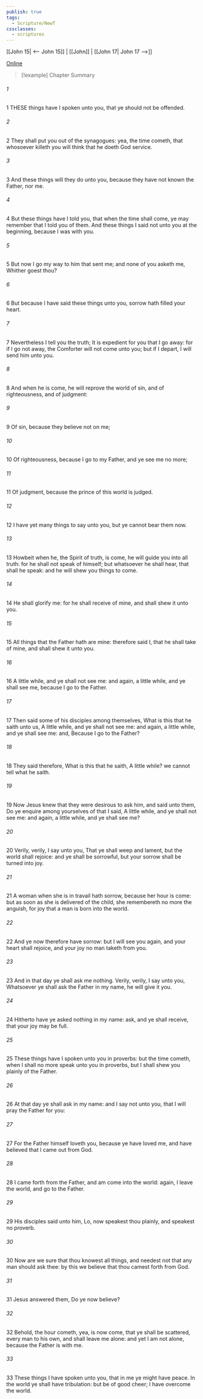 ```yaml
---
publish: true
tags:
  - Scripture/NewT
cssclasses:
  - scriptures
---
```

[[John 15| <-- John 15]] | [[John]] | [[John 17| John 17 -->]]

[Online](https://churchofjesuschrist.org/study/scriptures/nt/john/16?lang=eng)

>[!example] Chapter Summary
>
###### 1
1 THESE things have I spoken unto you, that ye should not be offended.
###### 2
2 They shall put you out of the synagogues: yea, the time cometh, that whosoever killeth you will think that he doeth God service.
###### 3
3 And these things will they do unto you, because they have not known the Father, nor me.
###### 4
4 But these things have I told you, that when the time shall come, ye may remember that I told you of them. And these things I said not unto you at the beginning, because I was with you.
###### 5
5 But now I go my way to him that sent me; and none of you asketh me, Whither goest thou?
###### 6
6 But because I have said these things unto you, sorrow hath filled your heart.
###### 7
7 Nevertheless I tell you the truth; It is expedient for you that I go away: for if I go not away, the Comforter will not come unto you; but if I depart, I will send him unto you.
###### 8
8 And when he is come, he will reprove the world of sin, and of righteousness, and of judgment:
###### 9
9 Of sin, because they believe not on me;
###### 10
10 Of righteousness, because I go to my Father, and ye see me no more;
###### 11
11 Of judgment, because the prince of this world is judged.
###### 12
12 I have yet many things to say unto you, but ye cannot bear them now.
###### 13
13 Howbeit when he, the Spirit of truth, is come, he will guide you into all truth: for he shall not speak of himself; but whatsoever he shall hear, that shall he speak: and he will shew you things to come.
###### 14
14 He shall glorify me: for he shall receive of mine, and shall shew it unto you.
###### 15
15 All things that the Father hath are mine: therefore said I, that he shall take of mine, and shall shew it unto you.
###### 16
16 A little while, and ye shall not see me: and again, a little while, and ye shall see me, because I go to the Father.
###### 17
17 Then said some of his disciples among themselves, What is this that he saith unto us, A little while, and ye shall not see me: and again, a little while, and ye shall see me: and, Because I go to the Father?
###### 18
18 They said therefore, What is this that he saith, A little while? we cannot tell what he saith.
###### 19
19 Now Jesus knew that they were desirous to ask him, and said unto them, Do ye enquire among yourselves of that I said, A little while, and ye shall not see me: and again, a little while, and ye shall see me?
###### 20
20 Verily, verily, I say unto you, That ye shall weep and lament, but the world shall rejoice: and ye shall be sorrowful, but your sorrow shall be turned into joy.
###### 21
21 A woman when she is in travail hath sorrow, because her hour is come: but as soon as she is delivered of the child, she remembereth no more the anguish, for joy that a man is born into the world.
###### 22
22 And ye now therefore have sorrow: but I will see you again, and your heart shall rejoice, and your joy no man taketh from you.
###### 23
23 And in that day ye shall ask me nothing. Verily, verily, I say unto you, Whatsoever ye shall ask the Father in my name, he will give it you.
###### 24
24 Hitherto have ye asked nothing in my name: ask, and ye shall receive, that your joy may be full.
###### 25
25 These things have I spoken unto you in proverbs: but the time cometh, when I shall no more speak unto you in proverbs, but I shall shew you plainly of the Father.
###### 26
26 At that day ye shall ask in my name: and I say not unto you, that I will pray the Father for you:
###### 27
27 For the Father himself loveth you, because ye have loved me, and have believed that I came out from God.
###### 28
28 I came forth from the Father, and am come into the world: again, I leave the world, and go to the Father.
###### 29
29 His disciples said unto him, Lo, now speakest thou plainly, and speakest no proverb.
###### 30
30 Now are we sure that thou knowest all things, and needest not that any man should ask thee: by this we believe that thou camest forth from God.
###### 31
31 Jesus answered them, Do ye now believe?
###### 32
32 Behold, the hour cometh, yea, is now come, that ye shall be scattered, every man to his own, and shall leave me alone: and yet I am not alone, because the Father is with me.
###### 33
33 These things I have spoken unto you, that in me ye might have peace. In the world ye shall have tribulation: but be of good cheer; I have overcome the world.



